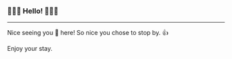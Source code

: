 ### 👋👋👋 Hello! 👋👋👋

***

Nice seeing you 🫵 here! So nice you chose to stop by. 👍

Enjoy your stay.

